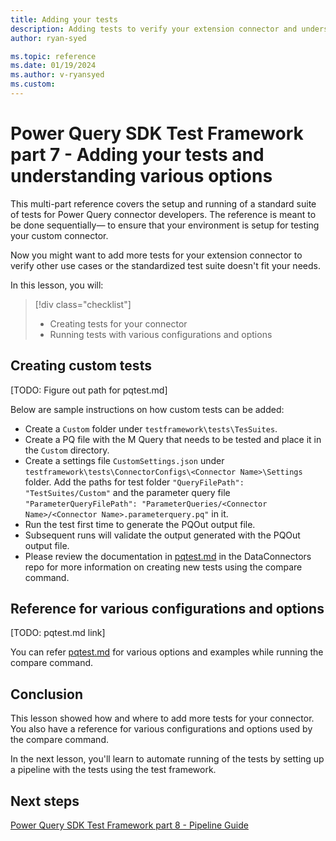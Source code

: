 ```yaml
---
title: Adding your tests
description: Adding tests to verify your extension connector and understanding various options while working with the test framework
author: ryan-syed

ms.topic: reference
ms.date: 01/19/2024
ms.author: v-ryansyed
ms.custom:
---
```


# Power Query SDK Test Framework part 7 - Adding your tests and understanding various options

This multi-part reference covers the setup and running of a standard suite of tests for Power Query connector developers. The reference is meant to be done sequentially&mdash; to ensure that your environment is setup for testing your custom connector.

Now you might want to add more tests for your extension connector to verify other use cases or the standardized test suite doesn't fit your needs.

In this lesson, you will:

> [!div class="checklist"]
>
> * Creating tests for your connector
> * Running tests with various configurations and options

## Creating custom tests

[TODO: Figure out path for pqtest.md]

Below are sample instructions on how custom tests can be added:

* Create a `Custom` folder under `testframework\tests\TesSuites`.
* Create a PQ file with the M Query that needs to be tested and place it in the `Custom` directory.
* Create a settings file `CustomSettings.json` under `testframework\tests\ConnectorConfigs\<Connector Name>\Settings` folder. Add the paths for test folder `"QueryFilePath": "TestSuites/Custom"` and the parameter query file `"ParameterQueryFilePath": "ParameterQueries/<Connector Name>/<Connector Name>.parameterquery.pq"` in it.
* Run the test first time to generate the PQOut output file.
* Subsequent runs will validate the output generated with the PQOut output file.
* Please review the documentation in [pqtest.md](https://dev.azure.com/powerbi/Power%20Query/_git/DataConnectors?path=/PowerQuerySDKTestFramework/docs/PowerQuerySdkTools/Tools/PQTest/pqtest.md&_a=preview&version=GBmaster) in the DataConnectors repo for more information on creating new tests using the compare command.

## Reference for various configurations and options

[TODO: pqtest.md link]

You can refer [pqtest.md]() for various options and examples while running the compare command.

## Conclusion

This lesson showed how and where to add more tests for your connector. You also have a reference for various configurations and options used by the compare command.

In the next lesson, you'll learn to automate running of the tests by setting up a pipeline with the tests using the test framework.

## Next steps

[Power Query SDK Test Framework part 8 - Pipeline Guide](../8-pipeline/readme.md)
